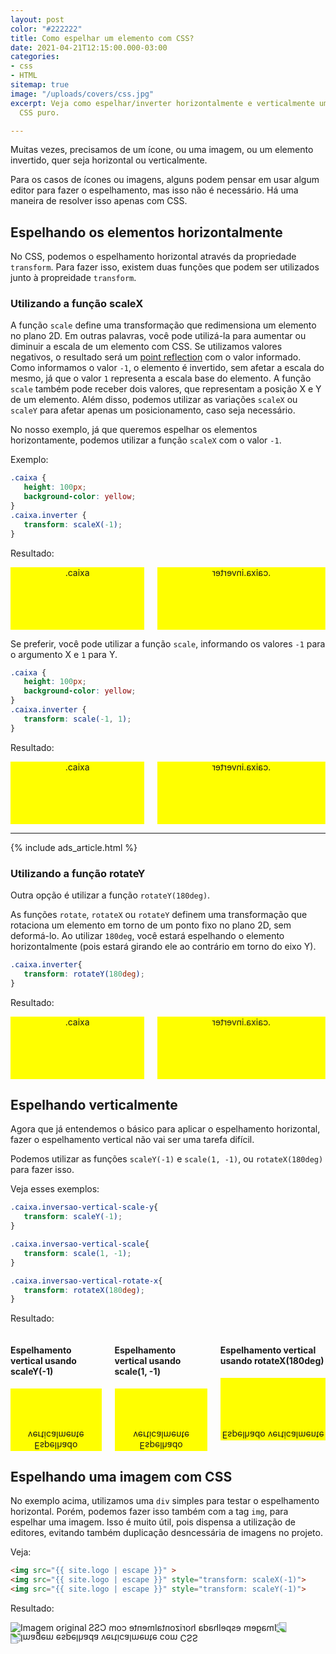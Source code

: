 ```yaml
---
layout: post
color: "#222222"
title: Como espelhar um elemento com CSS?
date: 2021-04-21T12:15:00.000-03:00
categories:
- css
- HTML
sitemap: true
image: "/uploads/covers/css.jpg"
excerpt: Veja como espelhar/inverter horizontalmente e verticalmente um elemento com
  CSS puro.

---
```

Muitas vezes, precisamos de um ícone, ou uma imagem, ou um elemento invertido, quer seja horizontal ou verticalmente.

Para os casos de ícones ou imagens, alguns podem pensar em usar algum editor para fazer o espelhamento, mas isso não é necessário. Há uma maneira de resolver isso apenas com CSS.

## Espelhando os elementos horizontalmente

No CSS, podemos o espelhamento horizontal através da propriedade `transform`. Para fazer isso, existem duas funções que podem ser utilizados junto à propreidade `transform`.

### Utilizando a função scaleX

A função `scale` define uma transformação que redimensiona um elemento no plano 2D. Em outras palavras, você pode utilizá-la para aumentar ou diminuir a escala de um elemento com CSS. Se utilizamos valores negativos, o resultado será um [point reflection](https://en.wikipedia.org/wiki/Point_reflection) com o valor informado. Como informamos o valor `-1`, o elemento é invertido, sem afetar a escala do mesmo, já que o valor `1` representa a escala base do elemento. A função `scale` também pode receber dois valores, que representam a posição X e Y de um elemento. Além disso, podemos utilizar as variações `scaleX` ou `scaleY` para afetar apenas um posicionamento, caso seja necessário.

No nosso exemplo, já que queremos espelhar os elementos horizontamente, podemos utilizar a função `scaleX` com o valor `-1`.

Exemplo:


```css
.caixa {
   height: 100px;
   background-color: yellow;
}
.caixa.inverter {
   transform: scaleX(-1);
}
```


Resultado:

<div class='box'>
   <div class="columns is-multiline">
      <div class="column">
         <div class="caixa">.caixa</div>
      </div>
      <div class="column">
         <div title='(flip horizontal) caixa invertida horizontalmente' class="caixa inverter-scale-x">
            .caixa.inverter
         </div>
      </div>
   </div>
</div>

Se preferir, você pode utilizar a função `scale`, informando os valores `-1` para o argumento X e `1` para Y.


```css
.caixa {
   height: 100px;
   background-color: yellow;
}
.caixa.inverter {
   transform: scale(-1, 1);
}
```

Resultado:

<div class='box'>
   <div class="columns is-multiline">
      <div class="column">
         <div class="caixa">.caixa</div>
      </div>
      <div class="column">
         <div class="caixa inverter-scale">
            .caixa.inverter
         </div>
      </div>
   </div>
</div>

--- 

{% include ads_article.html %}


### Utilizando a função rotateY

Outra opção é utilizar a função `rotateY(180deg)`.

As funções `rotate`, `rotateX` ou `rotateY` definem uma transformação que rotaciona um elemento em torno de um ponto fixo no plano 2D, sem deformá-lo. Ao utilizar `180deg`, você estará espelhando o elemento horizontalmente (pois estará girando ele ao contrário em torno do eixo Y). 


```css
.caixa.inverter{
   transform: rotateY(180deg);
}
```
Resultado:
<div class="box">
   <div class="columns is-multiline">
      <div class="column">
         <div class="caixa">
            .caixa
         </div>
      </div>
      <div class="column">
         <div class="caixa inverter-rotate">
            .caixa.inverter
         </div>
      </div>
   </div>
</div>

## Espelhando verticalmente

Agora que já entendemos o básico para aplicar o espelhamento horizontal, fazer o espelhamento vertical não vai ser uma tarefa difícil.

Podemos utilizar as funções `scaleY(-1)` e `scale(1, -1)`, ou `rotateX(180deg)` para fazer isso.

Veja esses exemplos:

```css
.caixa.inversao-vertical-scale-y{
   transform: scaleY(-1);
}

.caixa.inversao-vertical-scale{
   transform: scale(1, -1);
}

.caixa.inversao-vertical-rotate-x{
   transform: rotateX(180deg);
}
```
Resultado:

<div class="box">
   <div class="columns is-multiline has-text-centered">
      <div class="column">
         <h4 class="title is-6">Espelhamento vertical usando scaleY(-1)</h4>
         <div class="caixa inversao-vertical-scale-y">
            Espelhado verticalmente
         </div>
      </div>
      <div class="column">
         <h4 class="title is-6">Espelhamento vertical usando scale(1, -1)</h4>
         <div class="caixa inversao-vertical-scale">
            Espelhado verticalmente
         </div>
      </div>
      <div class="column">
         <h4 class="title is-6">Espelhamento vertical usando rotateX(180deg)</h4>
         <div class="caixa inversao-vertical-rotate-x">
            Espelhado verticalmente
         </div>
      </div>
   </div>
</div>

## Espelhando uma imagem com CSS

No exemplo acima, utilizamos uma `div` simples para testar o espelhamento horizontal. Porém, podemos fazer isso também com a tag `img`, para espelhar uma imagem. Isso é muito útil, pois dispensa a utilização de editores, evitando também duplicação desncessária de imagens no projeto.

Veja:

```html
<img src="{{ site.logo | escape }}" >
<img src="{{ site.logo | escape }}" style="transform: scaleX(-1)">
<img src="{{ site.logo | escape }}" style="transform: scaleY(-1)">
```

Resultado:


<img src="{{ site.logo | escape }}" title="Imagem original">
<img src="{{ site.logo | escape }}" style="transform: scaleX(-1)" title="Imagem espelhada horizontalmente com CSS">
<img src="{{ site.logo | escape }}" style="transform: scaleY(-1)" title="Imagem espelhada verticalmente com CSS">

<style>
.caixa{
   height: 100px;
   background-color: yellow;
   text-align: center;
}
.inverter-scale-x{
   transform: scaleX(-1);
}
.inverter-scale{
   transform: scale(-1, 1);
}

.inverter-rotate{
   transform: rotateY(-180deg);
}

.inversao-vertical-scale-y{
   transform: scaleY(-1);
}

.inversao-vertical-scale{
   transform: scale(1, -1);
}

.inversao-vertical-rotate-x{
   transform: rotateX(180deg);
}
</style>